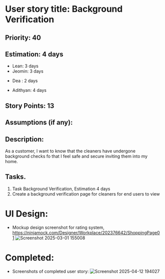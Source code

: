 # User story title: Background Verification

## Priority: 40

## Estimation: 4 days
* Lean: 3 days
* Jeomin: 3 days
- Dea : 2 days
* Adithyan: 4 days

## Story Points: 13

## Assumptions (if any):

## Description: 
As a customer, I want to know that the cleaners have undergone background checks fo that I feel safe and secure inviting them into my home.

## Tasks.

1. Task Background Verification, Estimation 4 days
2. Create a background verification page for cleaners for end users to view


# UI Design:
* Mockup design screenshot for rating system, https://ninjamock.com/Designer/Workplace/202376642/ShoppingPage01
![Screenshot 2025-03-01 155008](https://github.com/user-attachments/assets/32ad9f2d-b75b-4072-ad48-b00713d4b196)

# Completed:
* Screenshots of completed user story:
  ![Screenshot 2025-04-12 194027](https://github.com/user-attachments/assets/34021d9e-2289-4bdc-b8b5-658e5a95df9e)


